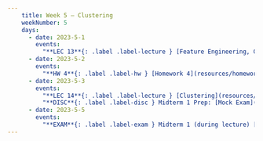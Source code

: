 ```yaml
---
    title: Week 5 – Clustering
    weekNumber: 5
    days:
      - date: 2023-5-1
        events:
          "**LEC 13**{: .label .label-lecture } [Feature Engineering, Clustering](resources/lecture/lec13.pdf) [✏️](resources/lecture/lec13_a00.pdf) [👩‍💻](http://datahub.ucsd.edu/user-redirect/git-sync?repo=https://github.com/dsc-courses/dsc40a-2023-sp&subPath=resources/lecture/lec13/lec13.ipynb)":
      - date: 2023-5-2
        events:
          "**HW 4**{: .label .label-hw } [Homework 4](resources/homework/hw4/homework4.pdf) [🍃](https://www.overleaf.com/read/zrhbfxsbqdrj)":
      - date: 2023-5-3
        events:
          "**LEC 14**{: .label .label-lecture } [Clustering](resources/lecture/lec14.pdf) [✏️](resources/lecture/lec14_a00.pdf) [👩‍💻](http://datahub.ucsd.edu/user-redirect/git-sync?repo=https://github.com/dsc-courses/dsc40a-2023-sp&subPath=resources/lecture/lec14/lec14.ipynb)":
          "**DISC**{: .label .label-disc } Midterm 1 Prep: [Mock Exam](resources/exams/mockmidterm1.pdf), [Solutions](resources/exams/mockmidterm1sol.pdf), and [Rubric](resources/exams/mockmidterm1rubric.pdf)":
      - date: 2023-5-5
        events:
          "**EXAM**{: .label .label-exam } Midterm 1 (during lecture) [📝](resources/exams/reference_1.pdf)":
---
```



